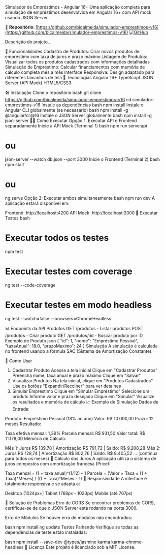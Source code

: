 Simulador de Empréstimos - Angular 16+
Uma aplicação completa para simulação de empréstimos desenvolvida em Angular 16+ com API mock usando JSON Server.


🔗 **Repositório**: [https://github.com/bicalmeida/simulador-emprestimos-v16](https://github.com/bicalmeida/simulador-emprestimos-v16)
[![GitHub](https://img.shields.io/badge/GitHub-Repository-blue?logo=github)](https://github.com/bicalmeida/simulador-emprestimos-v16)

Descrição do projeto...

📱 Funcionalidades
Cadastro de Produtos: Criar novos produtos de empréstimo com taxa de juros e prazo máximo
Listagem de Produtos: Visualizar todos os produtos cadastrados com informações detalhadas
Simulação de Empréstimo: Calcular financiamentos com memória de cálculo completa mês a mês
Interface Responsiva: Design adaptado para diferentes tamanhos de tela
🚀 Tecnologias
Angular 16+
TypeScript
JSON Server (API Mock)
HTML5/CSS3

🛠️ Instalação
Clone o repositório
bash
git clone https://github.com/bicalmeida/simulador-emprestimos-v16
cd simulador-emprestimos-v16
Instale as dependências
bash
npm install
Instale o Angular CLI globalmente (se necessário)
bash
npm install -g @angular/cli@16
Instale o JSON Server globalmente
bash
npm install -g json-server
🏃‍♂️ Como Executar
Opção 1: Executar API e Frontend separadamente
Inicie a API Mock (Terminal 1)
bash
npm run serve:api
# ou
json-server --watch db.json --port 3000
Inicie o Frontend (Terminal 2)
bash
npm start
# ou
ng serve
Opção 2: Executar ambos simultaneamente
bash
npm run dev
A aplicação estará disponível em:

Frontend: http://localhost:4200
API Mock: http://localhost:3000
🧪 Executar Testes
bash
# Executar todos os testes
npm test

# Executar testes com coverage
ng test --code-coverage

# Executar testes em modo headless
ng test --watch=false --browsers=ChromeHeadless

📊 Endpoints da API
Produtos
GET /produtos - Listar produtos
POST /produtos - Criar produto
GET /produtos/:id - Buscar produto por ID
Exemplo de Produto
json
{
  "id": 1,
  "nome": "Empréstimo Pessoal",
  "taxaAnual": 18.0,
  "prazoMaximo": 24
}
Simulação
A simulação é calculada no frontend usando a fórmula SAC (Sistema de Amortização Constante).


🎯 Como Usar
1. Cadastrar Produto
Acesse a tela inicial
Clique em "Cadastrar Produtos"
Preencha nome, taxa anual e prazo máximo
Clique em "Salvar"
2. Visualizar Produtos
Na tela inicial, clique em "Produtos Cadastrados"
Use os botões "Expandir/Recolher" para ver detalhes
3. Simular Empréstimo
Clique em "Simular Empréstimo"
Selecione um produto
Informe valor e prazo desejado
Clique em "Simular"
Visualize os resultados e memória de cálculo
📈 Exemplo de Simulação
Dados de Entrada:

Produto: Empréstimo Pessoal (18% ao ano)
Valor: R$ 10.000,00
Prazo: 12 meses
Resultado:

Taxa efetiva mensal: 1,39%
Parcela mensal: R$ 931,50
Valor total: R$ 11.178,00
Memória de Cálculo:

Mês 1: Juros R$ 139,78 | Amortização R$ 791,72 | Saldo: R$ 9.208,28
Mês 2: Juros R$ 128,74 | Amortização R$ 802,76 | Saldo: R$ 8.405,52
... (continua para todos os meses)
🧮 Cálculo dos Juros
A aplicação utiliza o sistema de juros compostos com amortização francesa (Price):

Taxa mensal = (1 + taxa anual)^(1/12) - 1
Parcela = (Valor × Taxa × (1 + Taxa)^Meses) / ((1 + Taxa)^Meses - 1)
📱 Responsividade
A interface é totalmente responsiva e se adapta a:

Desktop (1024px+)
Tablet (768px - 1023px)
Mobile (até 767px)


🐛 Solução de Problemas
Erro de CORS
Se encontrar problemas de CORS, certifique-se de que o JSON Server está rodando na porta 3000.

Erro de Módulos
Se houver erro de módulos não encontrados:

bash
npm install
ng update
Testes Falhando
Verifique se todas as dependências de teste estão instaladas:

bash
npm install --save-dev @types/jasmine karma karma-chrome-headless
📄 Licença
Este projeto é licenciado sob a MIT License.